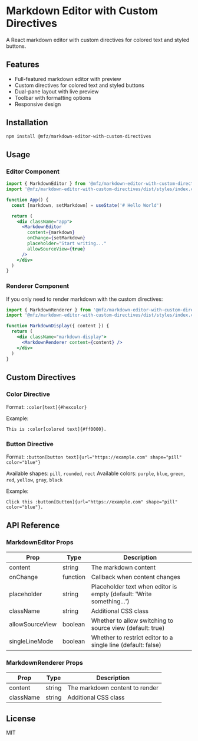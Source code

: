 # Markdown Editor with Custom Directives

A React markdown editor with custom directives for colored text and styled buttons.

## Features

- Full-featured markdown editor with preview
- Custom directives for colored text and styled buttons
- Dual-pane layout with live preview
- Toolbar with formatting options
- Responsive design

## Installation

```bash
npm install @mfz/markdown-editor-with-custom-directives
```

## Usage

### Editor Component

```jsx
import { MarkdownEditor } from '@mfz/markdown-editor-with-custom-directives'
import '@mfz/markdown-editor-with-custom-directives/dist/styles/index.css'

function App() {
  const [markdown, setMarkdown] = useState('# Hello World')

  return (
    <div className="app">
      <MarkdownEditor
        content={markdown}
        onChange={setMarkdown}
        placeholder="Start writing..."
        allowSourceView={true}
      />
    </div>
  )
}
```

### Renderer Component

If you only need to render markdown with the custom directives:

```jsx
import { MarkdownRenderer } from '@mfz/markdown-editor-with-custom-directives'
import '@mfz/markdown-editor-with-custom-directives/dist/styles/index.css'

function MarkdownDisplay({ content }) {
  return (
    <div className="markdown-display">
      <MarkdownRenderer content={content} />
    </div>
  )
}
```

## Custom Directives

### Color Directive

Format: `:color[text]{#hexcolor}`

Example:

```
This is :color[colored text]{#ff0000}.
```

### Button Directive

Format: `:button[button text]{url="https://example.com" shape="pill" color="blue"}`

Available shapes: `pill`, `rounded`, `rect`
Available colors: `purple`, `blue`, `green`, `red`, `yellow`, `gray`, `black`

Example:

```
Click this :button[Button]{url="https://example.com" shape="pill" color="blue"}.
```

## API Reference

### MarkdownEditor Props

| Prop            | Type     | Description                                                           |
| --------------- | -------- | --------------------------------------------------------------------- |
| content         | string   | The markdown content                                                  |
| onChange        | function | Callback when content changes                                         |
| placeholder     | string   | Placeholder text when editor is empty (default: 'Write something...') |
| className       | string   | Additional CSS class                                                  |
| allowSourceView | boolean  | Whether to allow switching to source view (default: true)             |
| singleLineMode  | boolean  | Whether to restrict editor to a single line (default: false)          |

### MarkdownRenderer Props

| Prop      | Type   | Description                    |
| --------- | ------ | ------------------------------ |
| content   | string | The markdown content to render |
| className | string | Additional CSS class           |

## License

MIT
